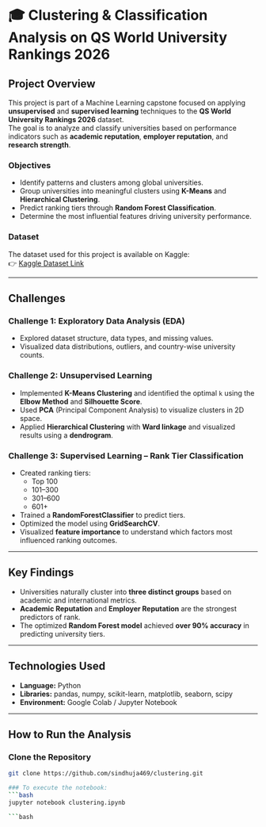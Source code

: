 # 🎓 Clustering & Classification Analysis on QS World University Rankings 2026

## Project Overview
This project is part of a Machine Learning capstone focused on applying **unsupervised** and **supervised learning** techniques to the **QS World University Rankings 2026** dataset.  
The goal is to analyze and classify universities based on performance indicators such as **academic reputation**, **employer reputation**, and **research strength**.

### Objectives
- Identify patterns and clusters among global universities.  
- Group universities into meaningful clusters using **K-Means** and **Hierarchical Clustering**.  
- Predict ranking tiers through **Random Forest Classification**.  
- Determine the most influential features driving university performance.

### Dataset 
The dataset used for this project is available on Kaggle:  
👉 [Kaggle Dataset Link](https://www.kaggle.com/datasets/akashbommidi/2026-qs-world-university-rankings) 

---

##  Challenges

### Challenge 1: Exploratory Data Analysis (EDA)
- Explored dataset structure, data types, and missing values.  
- Visualized data distributions, outliers, and country-wise university counts.  

### Challenge 2: Unsupervised Learning
- Implemented **K-Means Clustering** and identified the optimal `k` using the **Elbow Method** and **Silhouette Score**.  
- Used **PCA** (Principal Component Analysis) to visualize clusters in 2D space.  
- Applied **Hierarchical Clustering** with **Ward linkage** and visualized results using a **dendrogram**.

### Challenge 3: Supervised Learning – Rank Tier Classification
- Created ranking tiers:
  -  Top 100  
  -  101–300  
  -  301–600  
  -  601+  
- Trained a **RandomForestClassifier** to predict tiers.  
- Optimized the model using **GridSearchCV**.  
- Visualized **feature importance** to understand which factors most influenced ranking outcomes.

---

##  Key Findings
- Universities naturally cluster into **three distinct groups** based on academic and international metrics.  
- **Academic Reputation** and **Employer Reputation** are the strongest predictors of rank.  
- The optimized **Random Forest model** achieved **over 90% accuracy** in predicting university tiers.  

---

##  Technologies Used
- **Language:** Python  
- **Libraries:** pandas, numpy, scikit-learn, matplotlib, seaborn, scipy  
- **Environment:** Google Colab / Jupyter Notebook  

---

##  How to Run the Analysis

### Clone the Repository
```bash
git clone https://github.com/sindhuja469/clustering.git

### To execute the notebook:
```bash
jupyter notebook clustering.ipynb

```bash
